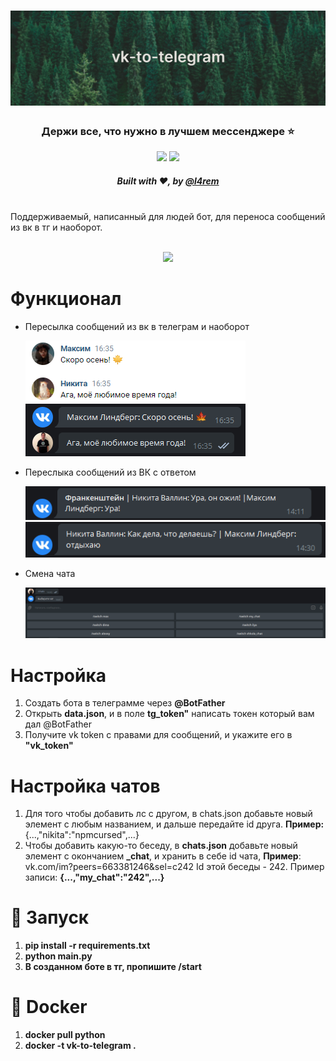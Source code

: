 # ![](media/header.png)
<div align="center">
    <h3>Держи все, что нужно в лучшем мессенджере ⭐</h6>
    <a href="https://t.me/vkintelegram"><img src="https://img.shields.io/badge/telegram-@vkintelegram-blue?style=flat-square"></a> <img src="https://img.shields.io/github/last-commit/lytk4dev/vk-to-telegram?style=flat-square">
    <h5>Built with ❤︎, by <a href="https://t.me/l4rem">@l4rem</a></h5>
</div>
<br>
Поддерживаемый, написанный для людей бот, для переноса сообщений из вк в тг и наоборот.
<br>
<br>
<p align="center">
    <img src="media/preview.gif">
</p>


# Функционал
- Пересылка сообщений из вк в телеграм и наоборот
  
    <img src="media/ls.png">
- Переслыка сообщений из ВК с ответом
  
    <img src="media/chat_reply.png">
    <img src="media/reply.png">
- Смена чата
  
    <img src="media/switch.png">

# Настройка
1. Создать бота в телеграмме через **@BotFather**
2. Открыть **data.json**, и в поле **tg_token"** написать токен который вам дал @BotFather
3. Получите vk token с правами для сообщений, и укажите его в **"vk_token"**
   
# Настройка чатов
1. Для того чтобы добавить лс с другом, в chats.json добавьте новый элемент с любым названием, и дальше передайте id друга. **Пример:**{...,"nikita":"npmcursed",...}
2. Чтобы добавить какую-то беседу, в **chats.json** добавьте новый элемент с окончанием **_chat**, и хранить в себе id чата, **Пример**: vk.com/im?peers=663381246&sel=c242   Id этой беседы - 242. Пример записи: **{...,"my_chat":"242",...}**

# 🚀 Запуск
1. **pip install -r requirements.txt**
2. **python main.py**
3. **В созданном боте в тг, пропишите /start**
# 🐋 Docker
1. **docker pull python**
2. **docker -t vk-to-telegram .**
